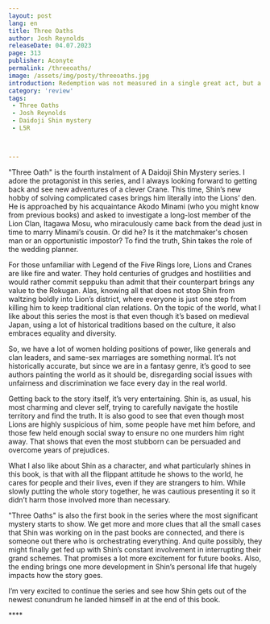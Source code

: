 ```yaml
---
layout: post
lang: en
title: Three Oaths
author: Josh Reynolds
releaseDate: 04.07.2023
page: 313
publisher: Aconyte
permalink: /threeoaths/
image: /assets/img/posty/threeoaths.jpg
introduction: Redemption was not measured in a single great act, but a hundred small ones.
category: 'review'
tags:
 - Three Oaths
 - Josh Reynolds
 - Daidoji Shin mystery
 - L5R



---
```


  "Three Oath" is the fourth instalment of A Daidoji Shin Mystery series. I adore the protagonist in this series, and I always looking forward to getting back and see new adventures of a clever Crane.
	This time, Shin’s new hobby of solving complicated cases brings him literally into the Lions’ den. He is approached by his acquaintance Akodo Minami (who you might know from previous books) and asked to investigate a long-lost member of the Lion Clan, Itagawa Mosu, who miraculously came back from the dead just in time to marry Minami’s cousin. Or did he? Is it the matchmaker's chosen man or an opportunistic impostor? To find the truth, Shin takes the role of the wedding planner.

  For those unfamiliar with Legend of the Five Rings lore, Lions and Cranes are like fire and water. They hold centuries of grudges and hostilities and would rather commit seppuku than admit that their counterpart brings any value to the Rokugan. Alas, knowing all that does not stop Shin from waltzing boldly into Lion’s district, where everyone is just one step from killing him to keep traditional clan relations.
	On the topic of the world, what I like about this series the most is that even though it’s based on medieval Japan, using a lot of historical traditions based on the culture, it also embraces equality and diversity.

  So, we have a lot of women holding positions of power, like generals and clan leaders, and same-sex marriages are something normal. It’s not historically accurate, but since we are in a fantasy genre, it’s good to see authors painting the world as it should be, disregarding social issues with unfairness and discrimination we face every day in the real world.

  Getting back to the story itself, it’s very entertaining. Shin is, as usual, his most charming and clever self, trying to carefully navigate the hostile territory and find the truth. It is also good to see that even though most Lions are highly suspicious of him, some people have met him before, and those few held enough social sway to ensure no one murders him right away. That shows that even the most stubborn can be persuaded and overcome years of prejudices.

  What I also like about Shin as a character, and what particularly shines in this book, is that with all the flippant attitude he shows to the world, he cares for people and their lives, even if they are strangers to him. While slowly putting the whole story together, he was cautious presenting it so it didn’t harm those involved more than necessary.

  "Three Oaths" is also the first book in the series where the most significant mystery starts to show. We get more and more clues that all the small cases that Shin was working on in the past books are connected, and there is someone out there who is orchestrating everything. And quite possibly, they might finally get fed up with Shin’s constant involvement in interrupting their grand schemes. That promises a lot more excitement for future books. Also, the ending brings one more development in Shin’s personal life that hugely impacts how the story goes.

  I’m very excited to continue the series and see how Shin gets out of the newest conundrum he landed himself in at the end of this book. 

  \*\*\*\*

